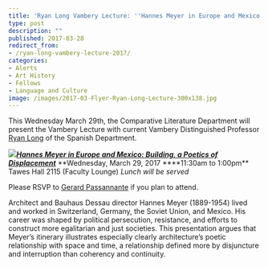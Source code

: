 ```yaml
---
title: 'Ryan Long Vambery Lecture: ''Hannes Meyer in Europe and Mexico: Building, a Poetics of Displacement'''
type: post
description: ""
published: 2017-03-28
redirect_from: 
- /ryan-long-vambery-lecture-2017/
categories:
- Alerts
- Art History
- Fellows
- Language and Culture
image: /images/2017-03-Flyer-Ryan-Long-Lecture-300x138.jpg
---
```

This Wednesday March 29th, the Comparative Literature Department will present the Vambery Lecture with current Vambery Distinguished Professor [Ryan Long](http://mith.umd.edu/people/person/ryan-long/) of the Spanish Department.

[_**![](/images/2017-03-Flyer-Ryan-Long-Lecture-300x138.jpg)Hannes Meyer in Europe and Mexico: Building, a Poetics of Displacement**_](http://www.english.umd.edu/events/28986) **Wednesday, March 29, 2017 \*\***11:30am to 1:00pm\*\* Tawes Hall 2115 (Faculty Lounge) _Lunch will be served_

Please RSVP to [Gerard Passannante](mailto:gpassann@umd.edu) if you plan to attend.

Architect and Bauhaus Dessau director Hannes Meyer (1889-1954) lived and worked in Switzerland, Germany, the Soviet Union, and Mexico. His career was shaped by political persecution, resistance, and efforts to construct more egalitarian and just societies. This presentation argues that Meyer’s itinerary illustrates especially clearly architecture’s poetic relationship with space and time, a relationship defined more by disjuncture and interruption than coherency and continuity.
